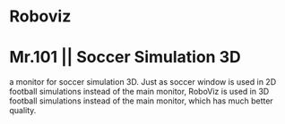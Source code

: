 # Roboviz
# Mr.101 || Soccer Simulation 3D
a monitor for soccer simulation 3D. Just as soccer window is used in 2D football simulations instead of the main monitor, RoboViz is used in 3D football simulations instead of the main monitor, which has much better quality.

